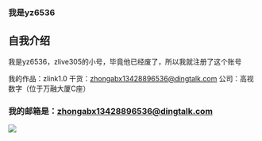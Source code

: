 ### 我是yz6536

## 自我介绍

我是yz6536，zlive305的小号，毕竟他已经废了，所以我就注册了这个账号

我的作品：zlink1.0
干货：zhongabx13428896536@dingtalk.com
公司：高视数字（位于万融大厦C座）

### 我的邮箱是：zhongabx13428896536@dingtalk.com

<img src="https://zy.yunqishi8.com/uploads/allimg/200622/23-200622114551-50.jpg">
